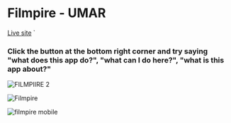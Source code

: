 # Filmpire - UMAR

[Live site](https://fir-39642.web.app/)
    `
### Click the button at the bottom right corner and try saying  "what does this app do?", "what can I do here?", "what is this app about?"


![FILMPIIRE 2](https://user-images.githubusercontent.com/90206214/186512802-3fc93a27-0e63-4113-b132-a9023fd90fd4.PNG)

![Filmpire](https://user-images.githubusercontent.com/90206214/186512871-39bb060d-3191-4853-a8e3-44f6aa458b90.PNG)
 
![filmpire mobile](https://user-images.githubusercontent.com/90206214/186535614-fd5a9a30-af4c-4d3a-b3fd-c940f1ffcf08.PNG)
